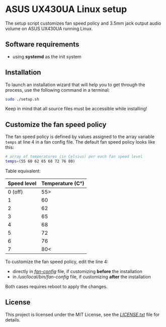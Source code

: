 # ASUS UX430UA Linux setup

The setup script customizes fan speed policy and 3.5mm jack output audio volume on ASUS UX430UA running Linux.

## Software requirements

* using **systemd** as the init system

## Installation

To launch an installation wizard that will help you to get through the process, use the following command in a terminal:

```bash
sudo ./setup.sh
```

Keep in mind that all source files must be accessible while installing!

## Customize the fan speed policy

The fan speed policy is defined by values assigned to the array variable `temps` at line 4 in a fan config file. The default fan speed policy looks like this:

```bash
# array of temperatures (in Celsius) per each fan speed level
temps=(55 60 62 65 68 72 76 80)
```

Table equivalent:

| Speed level   | Temperature (C°) |
| ------------- | ---------------- |
| 0 (off)       | 55>              |
| 1             | 60               |
| 2             | 62               |
| 3             | 65               |
| 4             | 68               |
| 5             | 72               |
| 6             | 76               |
| 7             | 80<              |

To customize the fan speed policy, edit the line 4:

* directly in [*fan-config*](fan-config) file, if customizing **before** the installation
* in */usr/local/bin/fan-config* file, if customizing **after** the installation

Both cases requires reboot to apply the changes.

## License

This project is licensed under the MIT License, see the [*LICENSE.txt*](LICENSE.txt) file for details.
